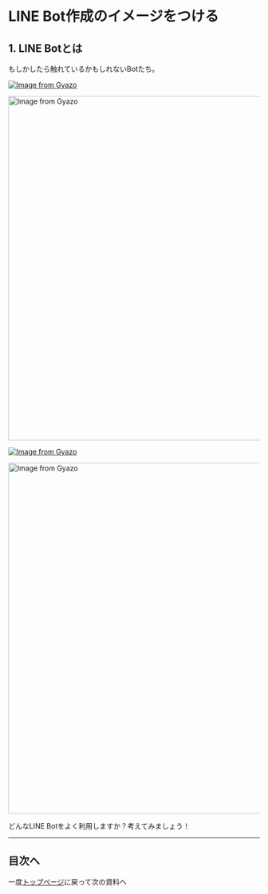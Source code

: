 # LINE Bot作成のイメージをつける

## 1. LINE Botとは
もしかしたら触れているかもしれないBotたち。

[![Image from Gyazo](https://i.gyazo.com/70e90758ca312168e840d20214051637.jpg)](https://gyazo.com/70e90758ca312168e840d20214051637)

<a href="https://gyazo.com/cdfd8e8698f554285644710477be2d62"><img src="https://i.gyazo.com/cdfd8e8698f554285644710477be2d62.png" alt="Image from Gyazo" width="691"/></a>

[![Image from Gyazo](https://i.gyazo.com/b1969d5fb0322821bfa52584cc7cc8b2.jpg)](https://gyazo.com/b1969d5fb0322821bfa52584cc7cc8b2)

<a href="https://gyazo.com/3a4e6162584df1d316602d7c394dcf86"><img src="https://i.gyazo.com/3a4e6162584df1d316602d7c394dcf86.png" alt="Image from Gyazo" width="704"/></a>

どんなLINE Botをよく利用しますか？考えてみましょう！

---

## 目次へ

一度[トップページ](./)に戻って次の資料へ
